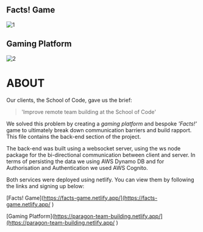 ## Facts! Game

![1](https://user-images.githubusercontent.com/70659641/105608107-e3504480-5d99-11eb-93e9-df4292ccdf81.png)

## Gaming Platform

![2](https://user-images.githubusercontent.com/70659641/105608189-65406d80-5d9a-11eb-8499-47169b53acf8.png)

# ABOUT

Our clients, the School of Code, gave us the brief:

>'Improve remote team building at the School of Code'

We solved this problem by creating a *gaming platform* and bespoke *'Facts!'* game to ultimately break down communication barriers and build rapport. This file contains the back-end section of the project.

The back-end was built using a websocket server, using the ws node package for the bi-directional communication between client and server. In terms of persisting the data we using AWS Dynamo DB and for Authorisation and Authentication we used AWS Cognito.

Both services were deployed using netlify. You can view them by following the links and signing up below:

[Facts! Game](https://facts-game.netlify.app/](https://facts-game.netlify.app/ )

[Gaming Platform](https://paragon-team-building.netlify.app/](https://paragon-team-building.netlify.app/ )
